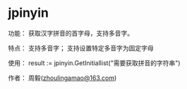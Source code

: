 # jpinyin

功能：
	获取汉字拼音的首字母，支持多音字。
	
特点：
	支持多音字；
	支持设置特定多音字为固定字母
	
使用：
	result := jpinyin.GetInitiallist("需要获取拼音的字符串")
	
作者：
	周毅(zhoulingamao@163.com)

